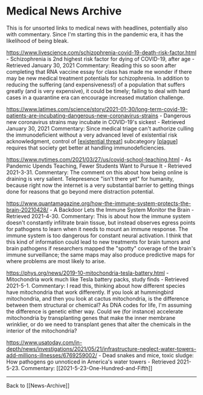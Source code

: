 # Medical News Archive

This is for unsorted links to medical news with headlines, potentially also with commentary.  Since I'm starting this in the pandemic era, it has the likelihood of being bleak.

https://www.livescience.com/schizophrenia-covid-19-death-risk-factor.html - Schizophrenia is 2nd highest risk factor for dying of COVID-19, after age - Retrieved January 30, 2021
Commentary:  Reading this so soon after completing that RNA vaccine essay for class has made me wonder if there may be new medical treatment potentials for schizophrenia.  In addition to reducing the suffering (and expensiveness!) of a population that suffers greatly (and is very expensive), it could be timely; failing to deal with hard cases in a quarantine era can encourage increased mutation challenge.

https://www.latimes.com/science/story/2021-01-30/long-term-covid-19-patients-are-incubating-dangerous-new-coronavirus-strains - Dangerous new coronavirus strains may incubate in COVID-19's sickest - Retrieved January 30, 2021
Commentary:  Since medical triage can't authorize culling the immunodeficient without a very advanced level of existential risk acknowledgment, control of [[existential threat]] subcategory [[plague]] requires that society get better at handling immunodeficiencies.

https://www.nytimes.com/2021/03/27/us/covid-school-teaching.html - As Pandemic Upends Teaching, Fewer Students Want to Pursue It - Retrieved 2021-3-31.
Commentary:  The comment on this about how being online is draining is very salient.  Telepresence "isn't there yet" for humanity, because right now the internet is a very substantial barrier to getting things done for reasons that go beyond mere distraction potential.

https://www.quantamagazine.org/how-the-immune-system-protects-the-brain-20210428/ - A Backdoor Lets the Immune System Monitor the Brain - Retrieved 2021-4-30.  Commentary:  This is about how the immune system doesn't constantly infiltrate brain tissue, but instead observes egress points for pathogens to learn when it needs to mount an immune response.  The immune system is too dangerous for constant neural activation.  I think that this kind of information could lead to new treatments for brain tumors and brain pathogens if researchers mapped the "spotty" coverage of the brain's immune surveillance; the same maps may also produce predictive maps for where problems are most likely to arise.

https://phys.org/news/2019-10-mitochondria-tesla-battery.html - Mitochondria work much like Tesla battery packs, study finds - Retrieved 2021-5-1.  Commentary:  I read this, thinking about how different species have mitochondria that work differently.  If you look at hummingbird mitochondria, and then you look at cactus mitochondria, is the difference between them structural or chemical?  As DNA codes for life, I'm assuming the difference is genetic either way.  Could we (for instance) accelerate mitochondria by transplanting genes that make the inner membrane wrinklier, or do we need to transplant genes that alter the chemicals in the interior of the mitochondria?

https://www.usatoday.com/in-depth/news/investigations/2021/05/21/infrastructure-neglect-water-towers-add-millions-illnesses/6769259002/ - Dead snakes and mice, toxic sludge: How pathogens go unnoticed in America's water towers - Retrieved 2021-5-23.  Commentary:  [[2021-5-23-One-Hundred-and-Fifth]]

---
Back to [[News-Archive]]

[//begin]: # "Autogenerated link references for markdown compatibility"
[existential threat]: existential-threat.md "Existential Threat"
[plague]: plague.md "Plague"
[News Archive]: news-archive.md "News Archive"
[//end]: # "Autogenerated link references"